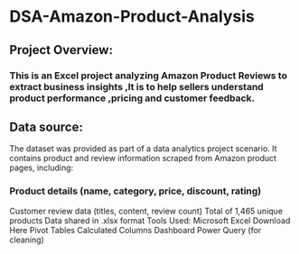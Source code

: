 # DSA-Amazon-Product-Analysis
## Project Overview:
### This is an Excel project analyzing Amazon Product Reviews to extract business insights ,It is to help sellers understand product performance ,pricing and customer feedback.
## Data source:
The dataset was provided as part of a data analytics project scenario.
It contains product and review information scraped from Amazon product pages, including:
### Product details (name, category, price, discount, rating)
Customer review data (titles, content, review count)
Total of 1,465 unique products
Data shared in .xlsx format
Tools Used:
Microsoft Excel Download Here
Pivot Tables
Calculated Columns
Dashboard
Power Query (for cleaning)
